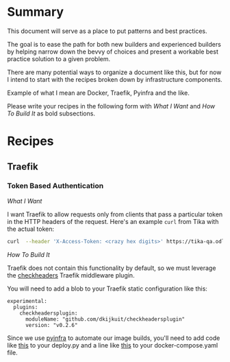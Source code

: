 # Summary

This document will serve as a place to put patterns and best practices.

The goal is to ease the path for both new builders and experienced builders by
helping narrow down the bevvy of choices and present a workable best practice
solution to a given problem.

There are many potential ways to organize a document like this, but for now I
intend to start with the recipes broken down by infrastructure components.

Example of what I mean are Docker, Traefik, Pyinfra and the like.

Please write your recipes in the following form with _What I Want_ and _How To
Build It_ as bold subsections.

# Recipes

## Traefik

### Token Based Authentication

_What I Want_

I want Traefik to allow requests only from clients that pass a particular token
in the HTTP headers of the request. Here's an example `curl` from Tika with the
actual token:

```bash
curl  --header 'X-Access-Token: <crazy hex digits>' https://tika-qa.odl.mit.edu
```

_How To Build It_

Traefik does not contain this functionality by default, so we must leverage the
[checkheaders](https://plugins.traefik.io/plugins/628c9eda108ecc83915d7760/check-request-headers-plugin)
Traefik middleware plugin.

You will need to add a blob to your Traefik static configuration like this:

```
experimental:
  plugins:
    checkheadersplugin:
      moduleName: "github.com/dkijkuit/checkheadersplugin"
      version: "v0.2.6"
```

Since we use [pyinfra](https://pyinfra.com/) to automate our image builds,
you'll need to add code like [this](https://github.com/mitodl/ol-infrastructure/blob/b71388a4e0c2d6099ccbe92236301c5c30dc6154/src/bilder/images/tika/deploy.py#L110C1-L110C1)
to your deploy.py and a line like [this](https://github.com/mitodl/ol-infrastructure/blob/b71388a4e0c2d6099ccbe92236301c5c30dc6154/src/bilder/images/tika/files/docker-compose.yaml#L35)
to your docker-compose.yaml file.
